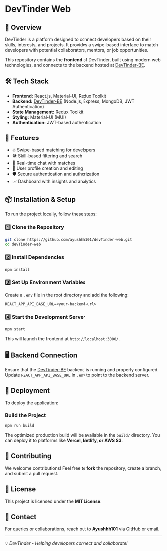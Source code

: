 # DevTinder Web

## 🚀 Overview
DevTinder is a platform designed to connect developers based on their skills, interests, and projects. It provides a swipe-based interface to match developers with potential collaborators, mentors, or job opportunities.

This repository contains the **frontend** of DevTinder, built using modern web technologies, and connects to the backend hosted at [DevTinder-BE](https://github.com/ayushhh101/DevTinder-BE).

## 🛠 Tech Stack
- **Frontend:** React.js, Material-UI, Redux Toolkit
- **Backend:** [DevTinder-BE](https://github.com/ayushhh101/DevTinder-BE) (Node.js, Express, MongoDB, JWT Authentication)
- **State Management:** Redux Toolkit
- **Styling:** Material-UI (MUI)
- **Authentication:** JWT-based authentication

## 🌟 Features
- 🔥 Swipe-based matching for developers
- 🛠 Skill-based filtering and search
- 💬 Real-time chat with matches
- 🎯 User profile creation and editing
- 🛡 Secure authentication and authorization
- 📈 Dashboard with insights and analytics

## 📦 Installation & Setup
To run the project locally, follow these steps:

### 1️⃣ Clone the Repository
```bash
git clone https://github.com/ayushhh101/devTinder-web.git
cd devTinder-web
```

### 2️⃣ Install Dependencies
```bash
npm install
```

### 3️⃣ Set Up Environment Variables
Create a `.env` file in the root directory and add the following:
```env
REACT_APP_API_BASE_URL=<your-backend-url>
```

### 4️⃣ Start the Development Server
```bash
npm start
```
This will launch the frontend at `http://localhost:3000/`.

## 🖥 Backend Connection
Ensure that the [DevTinder-BE](https://github.com/ayushhh101/DevTinder-BE) backend is running and properly configured. Update `REACT_APP_API_BASE_URL` in `.env` to point to the backend server.

## 🚀 Deployment
To deploy the application:

### Build the Project
```bash
npm run build
```
The optimized production build will be available in the `build/` directory. You can deploy it to platforms like **Vercel, Netlify, or AWS S3**.

## 🤝 Contributing
We welcome contributions! Feel free to **fork** the repository, create a branch, and submit a pull request.

## 📜 License
This project is licensed under the **MIT License**.

## 📩 Contact
For queries or collaborations, reach out to **Ayushhh101** via GitHub or email.

---
💡 *DevTinder - Helping developers connect and collaborate!*
